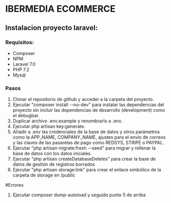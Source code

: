 # IBERMEDIA ECOMMERCE

## Instalacion proyecto laravel:

### Requisitos:
* Composer
* NPM
* Laravel 7.0
* PHP 7.2
* Mysql

### Pasos
1. Clonar el repositorio de github y acceder a la carpeta del proyecto.
2. Ejecutar "composer install --no-dev" para instalar las dependencias del proyecto sin incluir las dependencias de desarrollo (development) como el debugbar.
3. Duplicar archivo .env.example y renombrarlo a .env.
4. Ejecutar php artisan key:generate.
5. Añadir a .env las credenciales de la base de datos y otros parámetros como la APP_NAME, COMPANY_NAME, ajustes para el envío de correos y las claves de las pasarelas de pago como REDSYS, STRIPE o PAYPAL.
6. Ejecutar "php artisan migrate:fresh --seed" para migrar y rellenar la base de datos con los datos iniciales.
7. Ejecutar "php artisan createDatabaseDeletes" para crear la base de datos de gestión de registros borrados
8. Ejecutar "php artisan storage:link" para crear el enlace simbólico de la carpeta de storage en /public


#Errores
1. Ejecutar composer dump-autoload y seguido punto 5 de arriba
